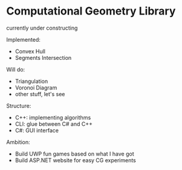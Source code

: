 # Computational Geometry Library

currently under constructing

Implemented:
* Convex Hull
* Segments Intersection

Will do:
* Triangulation
* Voronoi Diagram
* other stuff, let's see

Structure:
* C++: implementing algorithms
* CLI: glue between C# and C++
* C#: GUI interface

Ambition:
* Build UWP fun games based on what I have got
* Build ASP.NET website for easy CG experiments
